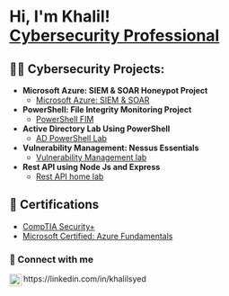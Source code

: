 <h1>Hi, I'm Khalil! <br/a> <a href="https://www.linkedin.com/in/khalilsyed/">Cybersecurity Professional</a>
<h2>👨‍💻 Cybersecurity Projects:</h2>

- <b>Microsoft Azure: SIEM & SOAR Honeypot Project</b>
  - [Microsoft Azure: SIEM & SOAR](https://github.com/khalilsyed/MicrosoftAzureSentinal-SIEM-/tree/main)
- <b>PowerShell: File Integrity Monitoring Project</b>
  - [PowerShell FIM](https://github.com/khalilsyed/PowerShell-FIM-Project/blob/main)
- <b>Active Directory Lab Using PowerShell</b>
  - [AD PowerShell Lab](https://github.com/khalilsyed/ActiveDirectory-lab-PowersShell)
- <b>Vulnerability Management: Nessus Essentials</b>
  - [Vulnerability Management lab](https://github.com/khalilsyed/Vulnerability_Management-NessusEssentials/tree/main)
- <b>Rest API using Node Js and Express</b>
  - [Rest API home lab](https://github.com/khalilsyed/REST-API-with-NODEJS-and-EXPRESS)

<h2>🥇 Certifications </h2>
  
- [CompTIA Security+ ](https://www.linkedin.com/in/khalil-syed-025b69168/overlay/1706032048906/single-media-viewer/?profileId=ACoAACgJ5t0BlRA378VGIhtwR_KHyuCN3XuNkH8)
- [Microsoft Certified: Azure Fundamentals]()


<h3> 🤳 Connect with me</h3>

<img align="left" alt="khalilsyed | LinkedIn" width="22px" src="https://cdn.jsdelivr.net/npm/simple-icons@v3/icons/linkedin.svg" /> 
https://linkedin.com/in/khalilsyed




